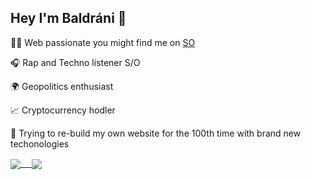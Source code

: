 ## Hey I'm Baldráni 👋

👨‍💻 Web passionate you might find me on [SO](https://stackoverflow.com/users/4615178/baldráni)

🎧 Rap and Techno listener S/O

🌍 Geopolitics enthusiast

📈 Cryptocurrency hodler

🔨 Trying to re-build my own website for the 100th time with brand new techonologies

<!-- ![](https://komarev.com/ghpvc/?username=baldrani) -->

<a href="https://github.com/baldrani">
  <img align="center" src="https://github-readme-stats.vercel.app/api?username=baldrani&count_private=true" /> 
</a>
<a href="https://github.com/baldrani">
  <img align="center" src="https://github-readme-stats.vercel.app/api/top-langs/?username=baldrani" />
</a>
